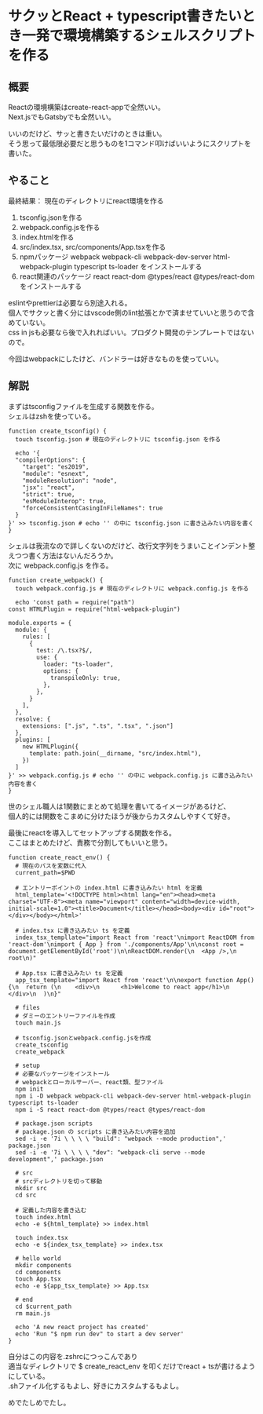 # サクッとReact + typescript書きたいとき一発で環境構築するシェルスクリプトを作る

## 概要
Reactの環境構築はcreate-react-appで全然いい。  
Next.jsでもGatsbyでも全然いい。  
  
いいのだけど、サッと書きたいだけのときは重い。  
そう思って最低限必要だと思うものを1コマンド叩けばいいようにスクリプトを書いた。
  
## やること
最終結果： 現在のディレクトリにreact環境を作る

1. tsconfig.jsonを作る
2. webpack.config.jsを作る
3. index.htmlを作る
4. src/index.tsx, src/components/App.tsxを作る
5. npmパッケージ webpack webpack-cli webpack-dev-server html-webpack-plugin typescript ts-loader をインストールする
6. react関連のパッケージ react react-dom @types/react @types/react-dom をインストールする
  
eslintやprettierは必要なら別途入れる。  
個人でサクッと書く分にはvscode側のlint拡張とかで済ませていいと思うので含めていない。  
css in jsも必要なら後で入れればいい。プロダクト開発のテンプレートではないので。  
  
今回はwebpackにしたけど、バンドラーは好きなものを使っていい。

## 解説
  
まずはtsconfigファイルを生成する関数を作る。  
シェルはzshを使っている。  
  
```
function create_tsconfig() {
  touch tsconfig.json # 現在のディレクトリに tsconfig.json を作る
  
  echo '{
  "compilerOptions": {
    "target": "es2019",
    "module": "esnext",
    "moduleResolution": "node",
    "jsx": "react",
    "strict": true,
    "esModuleInterop": true,
    "forceConsistentCasingInFileNames": true
  }
}' >> tsconfig.json # echo '' の中に tsconfig.json に書き込みたい内容を書く
}
```
  
シェルは我流なので詳しくないのだけど、改行文字列をうまいことインデント整えつつ書く方法はないんだろうか。  
次に webpack.config.js を作る。  
  
```
function create_webpack() {
  touch webpack.config.js # 現在のディレクトリに webpack.config.js を作る

  echo 'const path = require("path")
const HTMLPlugin = require("html-webpack-plugin")

module.exports = {
  module: {
    rules: [
      {
        test: /\.tsx?$/,
        use: {
          loader: "ts-loader",
          options: {
            transpileOnly: true,
          },
        },
      }
    ],
  },
  resolve: {
    extensions: [".js", ".ts", ".tsx", ".json"]
  },
  plugins: [
    new HTMLPlugin({
      template: path.join(__dirname, "src/index.html"),
    })
  ]
}' >> webpack.config.js # echo '' の中に webpack.config.js に書き込みたい内容を書く
}
```

世のシェル職人は1関数にまとめて処理を書いてるイメージがあるけど、  
個人的には関数をこまめに分けたほうが後からカスタムしやすくて好き。  
  
最後にreactを導入してセットアップする関数を作る。  
ここはまとめたけど、責務で分割してもいいと思う。  

```
function create_react_env() {
  # 現在のパスを変数に代入
  current_path=$PWD

  # エントリーポイントの index.html に書き込みたい html を定義
  html_template='<!DOCTYPE html><html lang="en"><head><meta charset="UTF-8"><meta name="viewport" content="width=device-width, initial-scale=1.0"><title>Document</title></head><body><div id="root"></div></body></html>'

  # index.tsx に書き込みたい ts を定義
  index_tsx_templlate="import React from 'react'\nimport ReactDOM from 'react-dom'\nimport { App } from './components/App'\n\nconst root = document.getElementById('root')\n\nReactDOM.render(\n  <App />,\n  root\n)"

  # App.tsx に書き込みたい ts を定義
  app_tsx_template="import React from 'react'\n\nexport function App() {\n  return (\n    <div>\n      <h1>Welcome to react app</h1>\n    </div>\n  )\n}"

  # files
  # ダミーのエントリーファイルを作成
  touch main.js

  # tsconfig.jsonとwebpack.config.jsを作成
  create_tsconfig
  create_webpack

  # setup
  # 必要なパッケージをインストール
  # webpackとローカルサーバー、react類、型ファイル
  npm init
  npm i -D webpack webpack-cli webpack-dev-server html-webpack-plugin typescript ts-loader
  npm i -S react react-dom @types/react @types/react-dom

  # package.json scripts
  # package.json の scripts に書き込みたい内容を追加
  sed -i -e '7i \ \ \ \ "build": "webpack --mode production",' package.json
  sed -i -e '7i \ \ \ \ "dev": "webpack-cli serve --mode development",' package.json

  # src
  # srcディレクトリを切って移動
  mkdir src
  cd src

  # 定義した内容を書き込む
  touch index.html
  echo -e ${html_template} >> index.html

  touch index.tsx
  echo -e ${index_tsx_template} >> index.tsx

  # hello world
  mkdir components
  cd components
  touch App.tsx
  echo -e ${app_tsx_template} >> App.tsx

  # end
  cd $current_path
  rm main.js

  echo 'A new react project has created'
  echo 'Run "$ npm run dev" to start a dev server'
}
```
  
自分はこの内容を.zshrcにつっこんであり  
適当なディレクトリで $ create_react_env を叩くだけでreact + tsが書けるようにしている。  
.shファイル化するもよし、好きにカスタムするもよし。  
  
めでたしめでたし。
